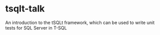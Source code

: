 # tsqlt-talk
An introduction to the tSQLt framework, which can be used to write unit tests for SQL Server in T-SQL
